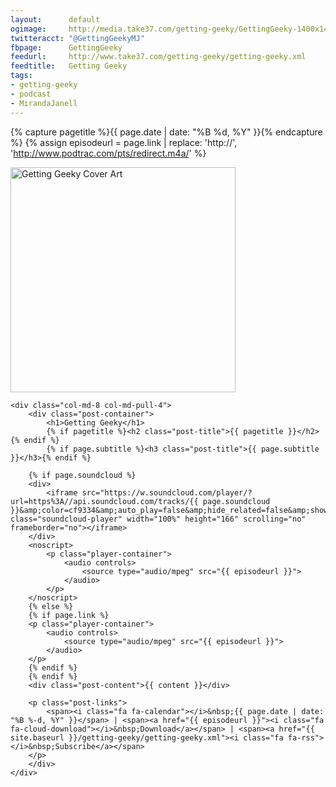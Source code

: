 ```yaml
---
layout:      default
ogimage:     http://media.take37.com/getting-geeky/GettingGeeky-1400x1400-Cropped.png
twitteracct: "@GettingGeekyMJ"
fbpage:      GettingGeeky
feedurl:     http://www.take37.com/getting-geeky/getting-geeky.xml
feedtitle:   Getting Geeky
tags:
- getting-geeky
- podcast
- MirandaJanell
---
```

{% capture pagetitle %}{{ page.date | date: "%B %d, %Y" }}{% endcapture %}
{% assign episodeurl = page.link | replace: 'http://', 'http://www.podtrac.com/pts/redirect.m4a/' %}

<div class="row">
	<div class="col-md-4 col-md-push-8">
		<img src="http://media.take37.com/getting-geeky/GettingGeeky-360x360.png" width="360" height="360" class="img-responsive" alt="Getting Geeky Cover Art" />
	</div>

	<div class="col-md-8 col-md-pull-4">
		<div class="post-container">
			<h1>Getting Geeky</h1>
			{% if pagetitle %}<h2 class="post-title">{{ pagetitle }}</h2>{% endif %}
			{% if page.subtitle %}<h3 class="post-title">{{ page.subtitle }}</h3>{% endif %}

		{% if page.soundcloud %}
		<div>
			<iframe src="https://w.soundcloud.com/player/?url=https%3A//api.soundcloud.com/tracks/{{ page.soundcloud }}&amp;color=cf9334&amp;auto_play=false&amp;hide_related=false&amp;show_comments=true&amp;show_user=true&amp;show_reposts=false&amp;visual=false&amp;show_artwork=false" class="soundcloud-player" width="100%" height="166" scrolling="no" frameborder="no"></iframe>
		</div>
		<noscript>
			<p class="player-container">
				<audio controls>
					<source type="audio/mpeg" src="{{ episodeurl }}">
				</audio>
			</p>
		</noscript>
		{% else %}
		{% if page.link %}
		<p class="player-container">
			<audio controls>
				<source type="audio/mpeg" src="{{ episodeurl }}">
			</audio>
		</p>
		{% endif %}
		{% endif %}
		<div class="post-content">{{ content }}</div>

		<p class="post-links">
			<span><i class="fa fa-calendar"></i>&nbsp;{{ page.date | date: "%B %-d, %Y" }}</span> | <span><a href="{{ episodeurl }}"><i class="fa fa-cloud-download"></i>&nbsp;Download</a></span> | <span><a href="{{ site.baseurl }}/getting-geeky/getting-geeky.xml"><i class="fa fa-rss"></i>&nbsp;Subscribe</a></span>
		</p>
		</div>
	</div>
</div>
